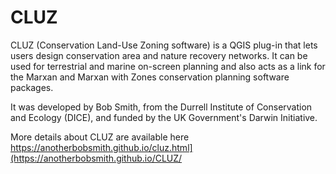 # CLUZ

CLUZ (Conservation Land-Use Zoning software) is a QGIS plug-in that lets users design conservation area and nature recovery networks. It can be used for terrestrial and marine on-screen planning and also acts as a link for the Marxan and Marxan with Zones conservation planning software packages.

It was developed by Bob Smith, from the Durrell Institute of Conservation and Ecology (DICE), and funded by the UK Government's Darwin Initiative.

More details about CLUZ are available here https://anotherbobsmith.github.io/cluz.html](https://anotherbobsmith.github.io/CLUZ/

